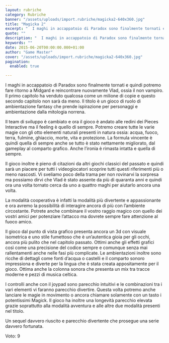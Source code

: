 ```yaml
---
layout: rubriche
category: Rubriche
banner: "/assets/uploads/import.rubriche/magicka2-640x360.jpg"
title: "Magicka 2"
excerpt: "  I maghi in accappatoio di Paradox sono finalmente tornati e quindi potremo fare ritorno a Midgard e reincontrare nuovamente Vlad, ossia il non vampiro. Il primo capitolo ha venduto qualcosa come un milione di copie e questo secondo capitolo non sarà da meno. Il titolo è un gioco di ruolo di ambientazione fantasy che [&hellip"
quote: ""
description: "  I maghi in accappatoio di Paradox sono finalmente tornati e quindi potremo fare ritorno a Midgard e reincontrare nuovamente Vlad, ossia il non vampiro. Il primo capitolo ha venduto qualcosa come un milione di copie e questo secondo capitolo non sarà da meno. Il titolo è un gioco di ruolo di ambientazione fantasy che [&hellip"
keywords: ""
date: 2015-06-20T00:00:00.000+01:00
author: "Game Master"
cover: "/assets/uploads/import.rubriche/magicka2-640x360.jpg"
pagination:
  enabled: true

---
```


[](https://hotmc.com/wp-content/uploads/2015/06/magicka2.jpg)

I maghi in accappatoio di Paradox sono finalmente tornati e quindi potremo fare ritorno a Midgard e reincontrare nuovamente Vlad, ossia il non vampiro. Il primo capitolo ha venduto qualcosa come un milione di copie e questo secondo capitolo non sarà da meno. Il titolo è un gioco di ruolo di ambientazione fantasy che prende ispirazione per personaggi e ambientazione dalla mitologia norrena.

Il team di sviluppo è cambiato e ora il gioco è andato alle redini dei Pieces Interactive ma il feeling è quello di sempre. Potremo creare tutte le varie magie con gli otto elementi naturali presenti in natura ossia: acqua, fuoco, terra, fulmine, ghiaccio, morte, vita e protezione. La formula vincente è quindi quella di sempre anche se tutto è stato nettamente migliorato, dal gameplay al comparto grafico. Anche l’ironia è rimasta intatta e quella di sempre.

Il gioco inoltre è pieno di citazioni da altri giochi classici del passato e quindi sarà un piacere per tutti i videogiocatori scoprire tutti questi riferimenti più o meno nascosti. Vi sveliamo poco della trama per non rovinarvi la sorpresa ma possiamo dirvi che Vlad è stato assente da più di quaranta anni e quindi ora una volta tornato cerca da uno a quattro maghi per aiutarlo ancora una volta.

[](https://hotmc.com/wp-content/uploads/2015/06/magicka-21.jpg)

La modalità cooperativa è infatti la modalità più divertente e appassionante e ora avremo la possibilità di interagire ancora di più con l’ambiente circostante. Potrete anche combinare il vostro raggio magico con quello dei vostri amici per potenziare l’attacco ma dovrete sempre fare attenzione al fuoco amico.

Il gioco dal punto di vista grafico presenta ancora un 3d con visuale isometrica e uno stile fumettoso che è un’autentica gioia per gli occhi, ancora più pulito che nel capitolo passato. Ottimi anche gli effetti grafici così come una precisione del codice sempre e comunque senza mai rallentamenti anche nelle fasi più complicate. Le ambientazioni inoltre sono ricche di dettagli come fonti d’acqua o castelli e il comparto sonoro impressiona e diverte per la lingua che è stata creata appositamente per il gioco. Ottima anche la colonna sonora che presenta un mix tra tracce moderne e pezzi di musica celtica.

I controlli anche con il joypad sono parecchio intuitivi e le combinazioni tra i vari elementi vi faranno parecchio divertire. Questa volta potremo anche lanciare le magie in movimento o ancora chiamare solamente con un tasto i potentissimi Magick. Il gioco ha inoltre una longevità parecchio elevata grazie soprattutto alla modalità avventura e alle altre due modalità presenti nel titolo.

Un sequel davvero riuscito e parecchio divertente che prosegue una serie davvero fortunata.

Voto: 9